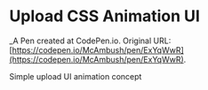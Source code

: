 # Upload CSS Animation UI
 _A Pen created at CodePen.io. Original URL: [https://codepen.io/McAmbush/pen/ExYqWwR](https://codepen.io/McAmbush/pen/ExYqWwR).

 Simple upload UI animation  concept 